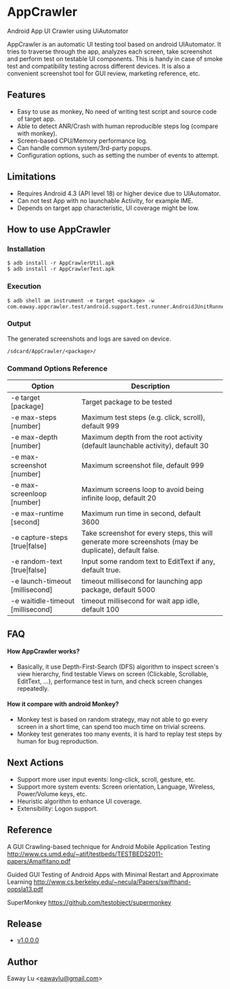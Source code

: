 # AppCrawler

Android App UI Crawler using UiAutomator

AppCrawler is an automatic UI testing tool based on android UIAutomator.
It tries to traverse through the app, analyzes each screen, take screenshot and perform test on testable UI components.
This is handy in case of smoke test and compatibility testing across different devices.
It is also a convenient screenshot tool for GUI review, marketing reference, etc.

## Features

* Easy to use as monkey, No need of writing test script and source code of target app.
* Able to detect ANR/Crash with human reproducible steps log (compare with monkey).
* Screen-based CPU/Memory performance log.
* Can handle common system/3rd-party popups.
* Configuration options, such as setting the number of events to attempt.

## Limitations

* Requires Android 4.3 (API level 18) or higher device due to UIAutomator.
* Can not test App with no launchable Activity, for example IME.
* Depends on target app characteristic, UI coverage might be low.

## How to use AppCrawler

### Installation
    $ adb install -r AppCrawlerUtil.apk
    $ adb install -r AppCrawlerTest.apk

### Execution
    $ adb shell am instrument -e target <package> -w com.eaway.appcrawler.test/android.support.test.runner.AndroidJUnitRunner

### Output
The generated screenshots and logs are saved on device.

    /sdcard/AppCrawler/<package>/

### Command Options Reference

| Option                | Description           |
| --------------------- | --------------------- |
| -e target [package]  | Target package to be tested |
| -e max-steps [number] | Maximum test steps (e.g. click, scroll), default 999 |
| -e max-depth [number] | Maximum depth from the root activity (default launchable activity), default 30 |
| -e max-screenshot [number] | Maximum screenshot file, default 999 |
| -e max-screenloop [number] | Maximum screens loop to avoid being infinite loop, default 20 |
| -e max-runtime [second] | Maximum run time in second, default 3600 |
| -e capture-steps [true\|false] | Take screenshot for every steps, this will generate more screenshots (may be duplicate), default false. |
| -e random-text [true\|false] | Input some random text to EditText if any, default true. |
| -e launch-timeout [millisecond] | timeout millisecond for launching app package, default 5000 |
| -e waitidle-timeout [millisecond] | timeout millisecond for wait app idle, default 100 |


## FAQ

#### How AppCrawler works?

* Basically, it use Depth-First-Search (DFS) algorithm to inspect screen's view hierarchy, find testable Views on screen (Clickable, Scrollable, EditText, ...), performance test in turn, and check screen changes repeatedly.

#### How it compare with android Monkey?

* Monkey test is based on random strategy, may not able to go every screen in a short time, can spend too much time on trivial screens.
* Monkey test generates too many events, it is hard to replay test steps by human for bug reproduction.


## Next Actions

* Support more user input events: long-click, scroll, gesture, etc.
* Support more system events: Screen orientation, Language, Wireless, Power/Volume keys, etc.
* Heuristic algorithm to enhance UI coverage.
* Extensibility: Logon support.

## Reference

A GUI Crawling-based technique for Android Mobile Application Testing
http://www.cs.umd.edu/~atif/testbeds/TESTBEDS2011-papers/Amalfitano.pdf

Guided GUI Testing of Android Apps with Minimal Restart and Approximate Learning
http://www.cs.berkeley.edu/~necula/Papers/swifthand-oopsla13.pdf

SuperMonkey
https://github.com/testobject/supermonkey

## Release

* [v1.0.0.0](https://github.com/Eaway/AppCrawler/releases/tag/v1.0.0.0)

## Author

Eaway Lu <<eawaylu@gmail.com>>
